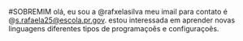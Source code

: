 #SOBREMIM
olá, eu sou a @rafxelasilva
meu imail para contato é @s.rafaela25@escola.pr.gov. 
estou interessada em aprender novas linguagens
diferentes tipos de programaçoẽs e configuraçoẽs.
